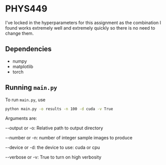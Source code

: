 # PHYS449

I've locked in the hyperparameters for this assignment as the combination I found works extremely well 
and extremely quickly so there is no need to change them.

## Dependencies

- numpy
- matplotlib
- torch

## Running `main.py`

To run `main.py`, use

```sh
python main.py -o results -n 100 -d cuda -v True
```
Arguments are:

--output or -o: Relative path to output directory

--number or -n: number of integer sample images to produce

--device or -d: the device to use: cuda or cpu

--verbose or -v: True to turn on high verbosity
